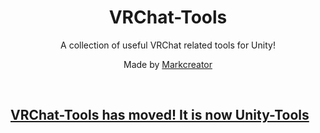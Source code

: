 <div align="center">
  <h1>
      VRChat-Tools
  </h1>
  <p>
     A collection of useful VRChat related tools for Unity!
  </p>
  <p>
     Made by <a href="https://markcreator.net/">Markcreator</a>
  </p>
  
  <br />
</div>

## [VRChat-Tools has moved! It is now Unity-Tools](https://github.com/Markcreator/Unity-Tools)
